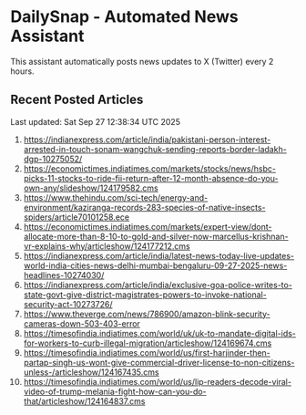 # DailySnap - Automated News Assistant

This assistant automatically posts news updates to X (Twitter) every 2 hours.

## Recent Posted Articles

Last updated: Sat Sep 27 12:38:34 UTC 2025

1. https://indianexpress.com/article/india/pakistani-person-interest-arrested-in-touch-sonam-wangchuk-sending-reports-border-ladakh-dgp-10275052/
2. https://economictimes.indiatimes.com/markets/stocks/news/hsbc-picks-11-stocks-to-ride-fii-return-after-12-month-absence-do-you-own-any/slideshow/124179582.cms
3. https://www.thehindu.com/sci-tech/energy-and-environment/kaziranga-records-283-species-of-native-insects-spiders/article70101258.ece
4. https://economictimes.indiatimes.com/markets/expert-view/dont-allocate-more-than-8-10-to-gold-and-silver-now-marcellus-krishnan-vr-explains-why/articleshow/124177212.cms
5. https://indianexpress.com/article/india/latest-news-today-live-updates-world-india-cities-news-delhi-mumbai-bengaluru-09-27-2025-news-headlines-10274030/
6. https://indianexpress.com/article/india/exclusive-goa-police-writes-to-state-govt-give-district-magistrates-powers-to-invoke-national-security-act-10273726/
7. https://www.theverge.com/news/786900/amazon-blink-security-cameras-down-503-403-error
8. https://timesofindia.indiatimes.com/world/uk/uk-to-mandate-digital-ids-for-workers-to-curb-illegal-migration/articleshow/124169674.cms
9. https://timesofindia.indiatimes.com/world/us/first-harjinder-then-partap-singh-us-wont-give-commercial-driver-license-to-non-citizens-unless-/articleshow/124167435.cms
10. https://timesofindia.indiatimes.com/world/us/lip-readers-decode-viral-video-of-trump-melania-fight-how-can-you-do-that/articleshow/124164837.cms
